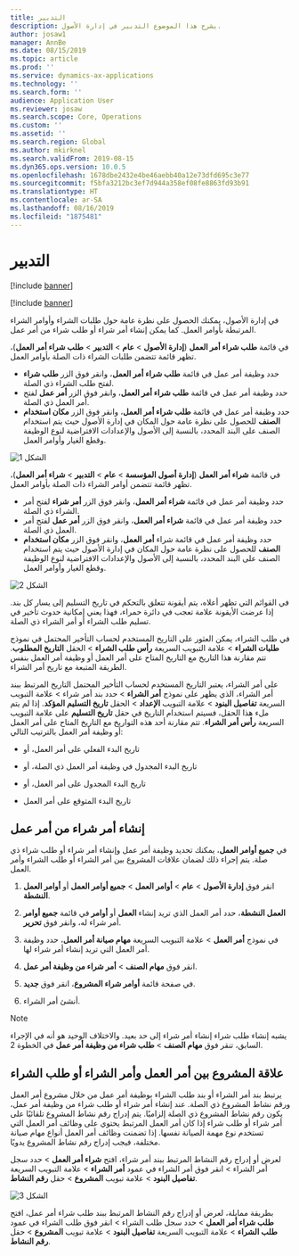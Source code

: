 ```yaml
---
title: التدبير
description: يشرح هذا الموضوع التدبير‬ في إدارة الأصول.
author: josaw1
manager: AnnBe
ms.date: 08/15/2019
ms.topic: article
ms.prod: ''
ms.service: dynamics-ax-applications
ms.technology: ''
ms.search.form: ''
audience: Application User
ms.reviewer: josaw
ms.search.scope: Core, Operations
ms.custom: ''
ms.assetid: ''
ms.search.region: Global
ms.author: mkirknel
ms.search.validFrom: 2019-08-15
ms.dyn365.ops.version: 10.0.5
ms.openlocfilehash: 1678dbe2432e4be46aebb40a12e73dfd695c3e77
ms.sourcegitcommit: f5bfa3212bc3ef7d944a358ef08fe8863fd93b91
ms.translationtype: HT
ms.contentlocale: ar-SA
ms.lasthandoff: 08/16/2019
ms.locfileid: "1875481"
---
```

# <a name="procurement"></a>التدبير


[!include [banner](../../includes/banner.md)]

[!include [banner](../../includes/preview-banner.md)]

في إدارة الأصول، يمكنك الحصول على نظرة عامة حول طلبات الشراء وأوامر الشراء المرتبطة بأوامر العمل. كما يمكن إنشاء أمر شراء أو طلب شراء من أمر عمل.

في قائمة **طلب شراء أمر العمل** (**إدارة الأصول** > **عام** > **التدبير** > **طلب شراء أمر العمل**)، تظهر قائمة تتضمن طلبات الشراء ذات الصلة بأوامر العمل.

- حدد وظيفة أمر عمل في قائمة **طلب شراء أمر العمل**، وانقر فوق الزر **طلب شراء** لفتح طلب الشراء ذي الصلة.  
- حدد وظيفة أمر عمل في قائمة **طلب شراء أمر العمل**، وانقر فوق الزر **أمر عمل** لفتح أمر العمل ذي الصلة.  
- حدد وظيفة أمر عمل في قائمة **طلب شراء أمر العمل**، وانقر فوق الزر **مكان استخدام الصنف** للحصول على نظرة عامة حول المكان في إدارة الأصول حيث يتم استخدام الصنف على البند المحدد، بالنسبة إلى الأصول والإعدادات الافتراضية لنوع الوظيفة وقطع الغيار وأوامر العمل. 

![الشكل 1](media/08-work-orders.png)


في قائمة **شراء أمر العمل** (**إدارة أصول المؤسسة** > **عام** > **التدبير** > **شراء أمر العمل**)، تظهر قائمة تتضمن أوامر الشراء ذات الصلة بأوامر العمل.

- حدد وظيفة أمر عمل في قائمة **شراء أمر العمل**، وانقر فوق الزر **أمر شراء** لفتح أمر الشراء ذي الصلة.  
- حدد وظيفة أمر عمل في قائمة **شراء أمر العمل**، وانقر فوق الزر **أمر عمل** لفتح أمر العمل ذي الصلة.  
- حدد وظيفة أمر عمل في قائمة شراء **أمر العمل**، وانقر فوق الزر **مكان استخدام الصنف** للحصول على نظرة عامة حول المكان في إدارة الأصول حيث يتم استخدام الصنف على البند المحدد، بالنسبة إلى الأصول والإعدادات الافتراضية لنوع الوظيفة وقطع الغيار وأوامر العمل. 

![الشكل 2](media/09-work-orders.png)


في القوائم التي تظهر أعلاه، يتم أيقونة تتعلق بالتحكم في تاريخ التسليم إلى يسار كل بند. إذا عرضت الأيقونة علامة تعجب في دائرة حمراء، فهذا يعني إمكانية حدوث تأخير في تسليم طلب الشراء أو أمر الشراء ذي الصلة.

في طلب الشراء، يمكن العثور على التاريخ المستخدم لحساب التأخير المحتمل في نموذج **طلبات الشراء** > علامة التبويب السريعة **رأس طلب الشراء** > الحقل **التاريخ المطلوب**. تتم مقارنة هذا التاريخ مع التاريخ المتاح على أمر العمل أو وظيفة أمر العمل بنفس الطريقة المتبعة مع تاريخ أمر الشراء.

على أمر الشراء، يعتبر التاريخ المستخدم لحساب التأخير المحتمل التاريخ المرتبط ببند أمر الشراء، الذي يظهر على نموذج **أمر الشراء** > حدد بند أمر شراء > علامة التبويب السريعة **تفاصيل البنود** > علامة التبويب **الإعداد** > الحقل **تاريخ التسليم المؤكد‬**. إذا لم يتم ملء هذا الحقل، فسيتم استخدام التاريخ في حقل **تاريخ التسليم** على علامة التبويب السريعة **رأس أمر الشراء‬**. تتم مقارنة أحد هذه التواريخ مع التاريخ المتاح على أمر العمل أو وظيفة أمر العمل بالترتيب التالي:

- تاريخ البدء الفعلي على أمر العمل، أو  

- تاريخ البدء المجدول في وظيفة أمر العمل ذي الصلة، أو  

- تاريخ البدء المجدول على أمر العمل، أو  

- تاريخ البدء المتوقع على أمر العمل  


## <a name="create-purchase-order-from-a-work-order"></a>إنشاء أمر شراء من أمر عمل

في **جميع أوامر العمل**، يمكنك تحديد وظيفة أمر عمل وإنشاء أمر شراء أو طلب شراء ذي صلة. يتم إجراء ذلك لضمان علاقات المشروع بين أمر الشراء أو طلب الشراء وأمر العمل.

1. انقر فوق **إدارة الأصول** > **عام** > **أوامر العمل** > **جميع أوامر العمل** أو **أوامر العمل النشطة**.

2. في قائمة **جميع أوامر‏‎ العمل** أو **أوامر‏‎ العمل النشطة**، حدد أمر العمل الذي تريد إنشاء أمر شراء له، وانقر فوق **تحرير**.

3. في نموذج **أمر العمل** > علامة التبويب السريعة **مهام صيانة أمر العمل**، حدد وظيفة أمر العمل التي تريد إنشاء أمر شراء لها.

4. انقر فوق **مهام الصنف** > **أمر شراء من وظيفة أمر عمل‬**.

5. في صفحة قائمة **أوامر شراء المشروع‬**، انقر فوق **جديد**.

6. أنشئ أمر الشراء.

>[!NOTE]
>يشبه إنشاء طلب شراء إنشاء أمر شراء إلى حد بعيد. والاختلاف الوحيد هو أنه في الإجراء السابق، تنقر فوق  **مهام الصنف** > **طلب شراء من وظيفة أمر عمل** في الخطوة 2.

## <a name="project-relation-between-work-order-and-purchase-order-or-purchase-requisition"></a>علاقة المشروع بين أمر العمل وأمر الشراء أو طلب الشراء

يرتبط بند أمر الشراء أو بند طلب الشراء بوظيفة أمر عمل من خلال مشروع أمر العمل ورقم نشاط المشروع ذي الصلة. عند إنشاء أمر شراء أو طلب شراء من وظيفة أمر عمل، يكون رقم نشاط المشروع ذي الصلة إلزاميًا. يتم إدراج رقم نشاط المشروع تلقائيًا على أمر شراء أو طلب شراء إذا كان أمر العمل المرتبط يحتوي على وظائف أمر العمل التي تستخدم نوع مهمة الصيانة نفسها. إذا تضمنت وظائف أمر العمل أنواع مهام صيانة مختلفة، فيجب إدراج رقم نشاط المشروع يدويًا.

لعرض أو إدراج رقم النشاط المرتبط ببند أمر شراء، افتح **شراء أمر العمل** > حدد سجل أمر الشراء > انقر فوق أمر الشراء في عمود **أمر الشراء** > علامة التبويب السريعة **تفاصيل البنود** > علامة تبويب **المشروع** > حقل **رقم النشاط**.


![الشكل 3](media/10-work-orders.png)


بطريقة ممايلة، لعرض أو إدراج رقم النشاط المرتبط ببند طلب شراء أمر عمل، افتح **طلب شراء أمر العمل** > حدد سجل طلب الشراء > انقر فوق طلب الشراء في عمود **طلب الشراء** > علامة التبويب السريعة **تفاصيل البنود** > علامة تبويب **المشروع** > حقل **رقم النشاط**.

